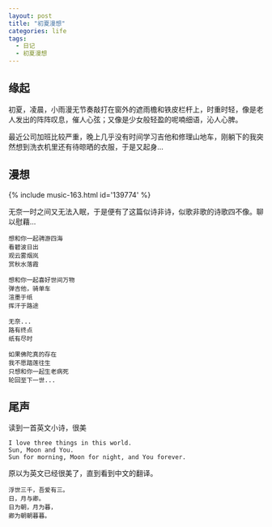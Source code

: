 ```yaml
---
layout: post
title: "初夏漫想"
categories: life
tags: 
  - 日记
  - 初夏漫想
---
```


## 缘起

初夏，凌晨，小雨漫无节奏敲打在窗外的遮雨檐和铁皮栏杆上，时重时轻，像是老人发出的阵阵叹息，催人心弦；又像是少女般轻盈的呢喃细语，沁人心脾。

最近公司加班比较严重，晚上几乎没有时间学习吉他和修理山地车，刚躺下的我突然想到洗衣机里还有待晾晒的衣服，于是又起身...

## 漫想

{% include music-163.html id='139774' %}




无奈一时之间又无法入眠，于是便有了这篇似诗非诗，似歌非歌的诗歌四不像。聊以慰藉...


	想和你一起骋游四海
	看碧波日出
	观云雾烟岚
	赏秋水落霞

	想和你一起喜好世间万物
	弹吉他，骑单车
	渲墨于纸
	挥汗于路途

	无奈...
	路有终点
	纸有尽时

	如果佛陀真的存在
	我不愿踏莲往生
	只想和你一起生老病死
	轮回至下一世...

## 尾声

读到一首英文小诗，很美

	I love three things in this world.
	Sun, Moon and You.
	Sun for morning, Moon for night, and You forever.

原以为英文已经很美了，直到看到中文的翻译。

	浮世三千，吾爱有三。
	日，月与卿。
	日为朝，月为暮，
	卿为朝朝暮暮。


[1]: http://music.163.com/#/song?id=139774